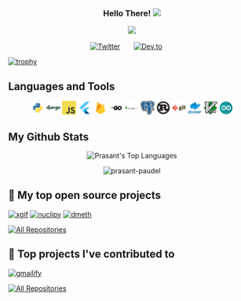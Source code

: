 <!-- Greet -->
<h3 align="center">
  Hello There!
  <img src="https://media.giphy.com/media/hvRJCLFzcasrR4ia7z/giphy.gif" width="28">
</h3>

<!-- Typing SVG by DenverCoder1 - https://github.com/DenverCoder1/readme-typing-svg -->
<p align="center">
    <img src="https://readme-typing-svg.herokuapp.com/?lines=Developer;CyberSecurity%20Enthusiast;Maker;Breaker&font=Fira%20Code&center=true&width=440&height=45&color=368f8b&vCenter=true&size=22&pause=1000">
</p>



<!-- Social icons section -->
<p align="center">
  <a href="https://twitter.com/prasant_paudel"><img width="32px" alt="Twitter" title="Twitter" src="https://raw.githubusercontent.com/peterthehan/peterthehan/master/assets/twitter.svg"/></a>
  &#8287;&#8287;&#8287;&#8287;&#8287;
  <a href="https://linkedin.com/in/prasant-paudel/"><img width="32px" alt="Dev.to" title="DenverCoder1 Dev.to" src="https://raw.githubusercontent.com/peterthehan/peterthehan/master/assets/linkedin.svg"></a>
  &#8287;&#8287;&#8287;&#8287;&#8287;
</p>

<!-- Trophy -->
[![trophy](https://github-profile-trophy.vercel.app/?username=prasant-paudel)](https://github.com/ryo-ma/github-profile-trophy)



## Languages and Tools
<p align="center">
    <code><img height="28" src="https://raw.githubusercontent.com/github/explore/80688e429a7d4ef2fca1e82350fe8e3517d3494d/topics/python/python.png"></code>
    <code><img height="28" src="https://raw.githubusercontent.com/github/explore/80688e429a7d4ef2fca1e82350fe8e3517d3494d/topics/django/django.png"></code>
    <code><img height="28" src="https://raw.githubusercontent.com/github/explore/80688e429a7d4ef2fca1e82350fe8e3517d3494d/topics/javascript/javascript.png"></code>
    <code><img height="28" src="https://raw.githubusercontent.com/github/explore/80688e429a7d4ef2fca1e82350fe8e3517d3494d/topics/flutter/flutter.png"></code>
    <code><img height="28" src="https://raw.githubusercontent.com/github/explore/80688e429a7d4ef2fca1e82350fe8e3517d3494d/topics/firebase/firebase.png"></code>
    <code><img height="28" src="https://raw.githubusercontent.com/github/explore/80688e429a7d4ef2fca1e82350fe8e3517d3494d/topics/go/go.png"></code>
    <code><img height="28" src="https://raw.githubusercontent.com/github/explore/80688e429a7d4ef2fca1e82350fe8e3517d3494d/topics/mongodb/mongodb.png"></code>
    <code><img height="28" src="https://raw.githubusercontent.com/github/explore/80688e429a7d4ef2fca1e82350fe8e3517d3494d/topics/postgresql/postgresql.png"></code>
    <code><img height="28" src="https://raw.githubusercontent.com/github/explore/80688e429a7d4ef2fca1e82350fe8e3517d3494d/topics/rust/rust.png"></code>
    <code><img height="28" src="https://raw.githubusercontent.com/github/explore/80688e429a7d4ef2fca1e82350fe8e3517d3494d/topics/git/git.png"></code>
    <code><img height="28" src="https://raw.githubusercontent.com/github/explore/80688e429a7d4ef2fca1e82350fe8e3517d3494d/topics/docker/docker.png"></code>
    <code><img height="28" src="https://raw.githubusercontent.com/github/explore/80688e429a7d4ef2fca1e82350fe8e3517d3494d/topics/vim/vim.png"></code>
    <code><img height="28" src="https://raw.githubusercontent.com/github/explore/80688e429a7d4ef2fca1e82350fe8e3517d3494d/topics/arduino/arduino.png"></code>
</p>



<!-- Github Stats -->
## My Github Stats
<p align="center">
    <img alt="Prasant's Top Languages" src="https://github-readme-stats.vercel.app/api/top-langs/?username=prasant-paudel&langs_count=8&layout=compact&theme=react&hide_border=true&bg_color=1F222E&title_color=368f8b&icon_color=F8D866&hide=Jupyter%20Notebook" height="192px"/>
</p>
<p align="center"> 
    <img src="https://github-readme-stats.vercel.app/api?username=prasant-paudel&show_icons=true&theme=gotham" alt="prasant-paudel" />
</p>



## 📘 My top open source projects

<!-- Repo info cards - https://github.com/anuraghazra/github-readme-stats -->
<!-- Small repo cards (fork) - https://github.com/DenverCoder1/github-readme-stats -->
<p align="left">
  <a href="https://github.com/prasant-paudel/xgif"><img width="278" src="https://denvercoder1-github-readme-stats.vercel.app/api/pin/?username=prasant-paudel&repo=xgif&theme=react&bg_color=1F222E&title_color=368f8b&icon_color=F8D866&show_icons=false&hide_border=true" alt="xgif"></a>
  <a href="https://github.com/prasant-paudel/nuclipy"><img width="278" src="https://denvercoder1-github-readme-stats.vercel.app/api/pin/?username=prasant-paudel&repo=nuclipy&theme=react&bg_color=1F222E&title_color=368f8b&icon_color=F8D866&show_icons=false&hide_border=true" alt="nuclipy"></a>
  <a href="https://github.com/prasant-paudel/dmeth"><img width="278" src="https://denvercoder1-github-readme-stats.vercel.app/api/pin/?username=prasant-paudel&repo=dmeth&theme=react&bg_color=1F222E&title_color=368f8b&icon_color=F8D866&show_icons=false&hide_border=true" alt="dmeth"></a>
</p>

<p align="left">
  <a href="https://github.com/prasant-paudel?tab=repositories&sort=stargazers"><img alt="All Repositories" title="All Repositories" src="https://custom-icon-badges.herokuapp.com/badge/-All%20Repos-2962FF?style=for-the-badge&logoColor=white&logo=repo"/></a>
</p>


## 📘 Top projects I've contributed to

<!-- Repo info cards - https://github.com/anuraghazra/github-readme-stats -->
<!-- Small repo cards (fork) - https://github.com/DenverCoder1/github-readme-stats -->
<p align="left">
  <a href="https://github.com/codedbrain/gmailify"><img width="278" src="https://denvercoder1-github-readme-stats.vercel.app/api/pin/?username=codedbrain&repo=gmailify&theme=react&bg_color=1F222E&title_color=368f8b&icon_color=F8D866&show_icons=false&hide_border=true" alt="gmailify"></a>
</p>

<p align="left">
  <a href="#"><img alt="All Repositories" title="All Repositories" src="https://custom-icon-badges.herokuapp.com/badge/-All%20Forks-2962FF?style=for-the-badge&logoColor=white&logo=fork"/></a>
</p>
